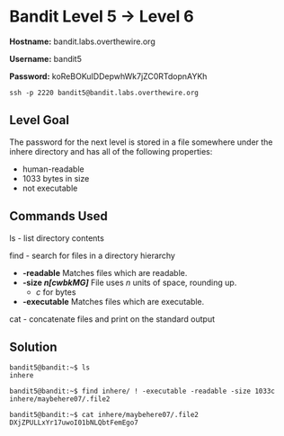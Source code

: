 # Bandit Level 5 → Level 6

**Hostname:** bandit.labs.overthewire.org

**Username:** bandit5

**Password:** koReBOKuIDDepwhWk7jZC0RTdopnAYKh

```
ssh -p 2220 bandit5@bandit.labs.overthewire.org
```

## Level Goal

The password for the next level is stored in a file somewhere under the inhere directory and has all of the following properties:
- human-readable
- 1033 bytes in size
- not executable

## Commands Used

ls - list directory contents

find - search for files in a directory hierarchy
- **-readable** Matches files which are readable.
- **-size _n[cwbkMG]_** File uses *n* units of space, rounding up.
  - *c* for bytes
- **-executable**  Matches  files  which  are  executable.

cat - concatenate files and print on the standard output

## Solution

```
bandit5@bandit:~$ ls
inhere
```
```
bandit5@bandit:~$ find inhere/ ! -executable -readable -size 1033c
inhere/maybehere07/.file2
```
```
bandit5@bandit:~$ cat inhere/maybehere07/.file2
DXjZPULLxYr17uwoI01bNLQbtFemEgo7
```

